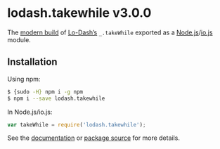 # lodash.takewhile v3.0.0

The [modern build](https://github.com/lodash/lodash/wiki/Build-Differences) of [Lo-Dash’s](https://lodash.com/) `_.takeWhile` exported as a [Node.js](http://nodejs.org/)/[io.js](https://iojs.org/) module.

## Installation

Using npm:

```bash
$ {sudo -H} npm i -g npm
$ npm i --save lodash.takewhile
```

In Node.js/io.js:

```js
var takeWhile = require('lodash.takewhile');
```

See the [documentation](https://lodash.com/docs#takeWhile) or [package source](https://github.com/lodash/lodash/blob/3.0.0-npm-packages/lodash.takewhile/index.js) for more details.
